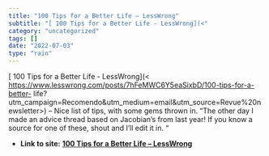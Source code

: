 ```yaml
---
title: "100 Tips for a Better Life – LessWrong"
subtitle: "[ 100 Tips for a Better Life - LessWrong](<"
category: "uncategorized"
tags: []
date: "2022-07-03"
type: "rain"
---
```

[ 100 Tips for a Better Life - LessWrong](<
https://www.lesswrong.com/posts/7hFeMWC6Y5eaSixbD/100-tips-for-a-better-
life?utm_campaign=Recomendo&utm_medium=email&utm_source=Revue%20newsletter>) –
Nice list of tips, with some gems thrown in. “The other day I made an advice
thread based on Jacobian’s from last year! If you know a source for one of
these, shout and I’ll edit it in. “


* **Link to site:** **[100 Tips for a Better Life – LessWrong](None)**